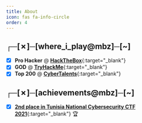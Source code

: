 ```yaml
---
title: About
icon: fas fa-info-circle
order: 4
---
```


## ┌─[✗]─[where_i_play@mbz]─[~]
- [x] **Pro Hacker** @ [**HackTheBox**](https://app.hackthebox.com/profile/658699){:target="_blank"} 
- [x] **GOD** @ [**TryHackMe**](https://tryhackme.com/p/mbz){:target="_blank"}
- [x] **Top 200** @ [**CyberTalents**](https://cybertalents.com/members/mbz/profile){:target="_blank"}

## ┌─[✗]─[achievements@mbz]─[~]
- [x] [**2nd place in Tunisia National Cybersecurity CTF 2021**](https://github.com/MBZ0x7/mbz0x7.github.io/blob/gh-pages/assets/img/docs/pp.pdf){:target="_blank"} 🏆
